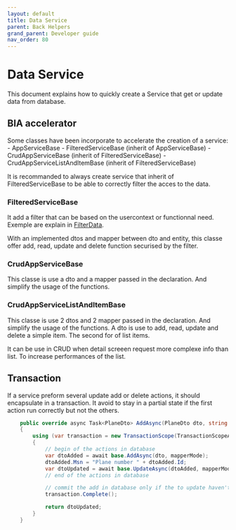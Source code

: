 ```yaml
---
layout: default
title: Data Service
parent: Back Helpers
grand_parent: Developer guide
nav_order: 80
---
```


# Data Service
This document explains how to quickly create a Service that get or update data from database.

## BIA accelerator
Some classes have been incorporate to accelerate the creation of a service:
    - AppServiceBase
    - FilteredServiceBase (inherit of AppServiceBase)
    - CrudAppServiceBase (inherit of FilteredServiceBase)
    - CrudAppServiceListAndItemBase (inherit of FilteredServiceBase)

It is recommanded to always create service that inherit of FilteredServiceBase to be able to correctly filter the acces to the data.

### FilteredServiceBase
It add a filter that can be based on the usercontext or functionnal need.
Exemple are explain in [FilterData](../15-RightManagement/40-FilterData.md).

With an implemented dtos and mapper between dto and entity, this classe offer add, read, update and delete function securised by the filter.

### CrudAppServiceBase
This classe is use a dto and a mapper passed in the declaration. And simplify the usage of the functions.

### CrudAppServiceListAndItemBase
This classe is use 2 dtos and 2 mapper passed in the declaration. And simplify the usage of the functions.
A dto is use to add, read, update and delete a simple item.
The second for of list items.

It can be use in CRUD when detail screeen request more complexe info than list. To increase performances of the list.

## Transaction
If a service preform several update add or delete actions, it should encapsulate in a transaction.
It avoid to stay in a partial state if the first action run correctly but not the others.

```csharp
    public override async Task<PlaneDto> AddAsync(PlaneDto dto, string mapperMode = null)
    {
        using (var transaction = new TransactionScope(TransactionScopeAsyncFlowOption.Enabled))
        {
            // begin of the actions in database
            var dtoAdded = await base.AddAsync(dto, mapperMode);
            dtoAdded.Msn = "Plane number " + dtoAdded.Id;
            var dtoUpdated = await base.UpdateAsync(dtoAdded, mapperMode);
            // end of the actions in database

            // commit the add in database only if the to update haven't fail.
            transaction.Complete();

            return dtoUpdated;
        }
    }
```